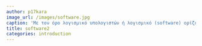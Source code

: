 ```yaml
---
author: p17kara
image_url: /images/software.jpg
caption: 'Με τον όρο λογισμικό υπολογιστών ή λογισμικό (software) ορίζεται η συλλογή από προγράμματα υπολογιστών, διαδικασίες και οδηγίες χρήσης που εκτελούν ορισμένες εργασίες σε ένα υπολογιστικό σύστημα.'
title: software2
categories: introduction
---
```

